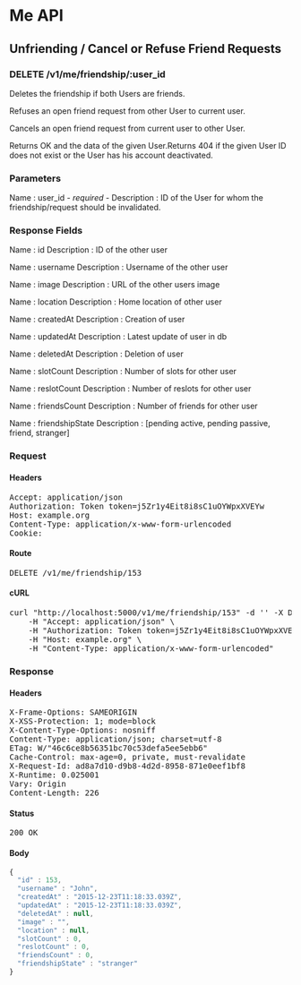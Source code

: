 # Me API

## Unfriending / Cancel or Refuse Friend Requests

### DELETE /v1/me/friendship/:user_id

Deletes the friendship if both Users are friends.

Refuses an open friend request from other User to current user.

Cancels an open friend request from current user to other User.

Returns OK and the data of the given User.Returns 404 if the given User ID does not exist or the User has his account deactivated.

### Parameters

Name : user_id *- required -*
Description : ID of the User for whom the friendship/request should be invalidated.


### Response Fields

Name : id
Description : ID of the other user

Name : username
Description : Username of the other user

Name : image
Description : URL of the other users image

Name : location
Description : Home location of other user

Name : createdAt
Description : Creation of user

Name : updatedAt
Description : Latest update of user in db

Name : deletedAt
Description : Deletion of user

Name : slotCount
Description : Number of slots for other user

Name : reslotCount
Description : Number of reslots for other user

Name : friendsCount
Description : Number of friends for other user

Name : friendshipState
Description : [pending active, pending passive, friend, stranger]

### Request

#### Headers

<pre>Accept: application/json
Authorization: Token token=j5Zr1y4Eit8i8sC1uOYWpxXVEYw
Host: example.org
Content-Type: application/x-www-form-urlencoded
Cookie: </pre>

#### Route

<pre>DELETE /v1/me/friendship/153</pre>

#### cURL

<pre class="request">curl &quot;http://localhost:5000/v1/me/friendship/153&quot; -d &#39;&#39; -X DELETE \
	-H &quot;Accept: application/json&quot; \
	-H &quot;Authorization: Token token=j5Zr1y4Eit8i8sC1uOYWpxXVEYw&quot; \
	-H &quot;Host: example.org&quot; \
	-H &quot;Content-Type: application/x-www-form-urlencoded&quot;</pre>

### Response

#### Headers

<pre>X-Frame-Options: SAMEORIGIN
X-XSS-Protection: 1; mode=block
X-Content-Type-Options: nosniff
Content-Type: application/json; charset=utf-8
ETag: W/&quot;46c6ce8b56351bc70c53defa5ee5ebb6&quot;
Cache-Control: max-age=0, private, must-revalidate
X-Request-Id: ad8a7d10-d9b8-4d2d-8958-871e0eef1bf8
X-Runtime: 0.025001
Vary: Origin
Content-Length: 226</pre>

#### Status

<pre>200 OK</pre>

#### Body

```javascript
{
  "id" : 153,
  "username" : "John",
  "createdAt" : "2015-12-23T11:18:33.039Z",
  "updatedAt" : "2015-12-23T11:18:33.039Z",
  "deletedAt" : null,
  "image" : "",
  "location" : null,
  "slotCount" : 0,
  "reslotCount" : 0,
  "friendsCount" : 0,
  "friendshipState" : "stranger"
}
```
